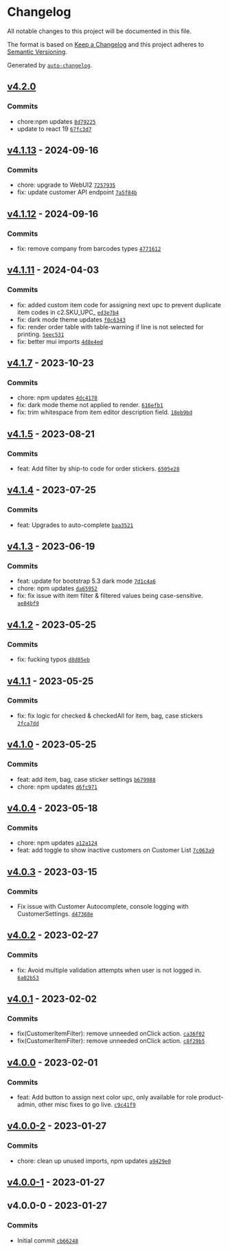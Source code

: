 # Changelog

All notable changes to this project will be documented in this file.

The format is based on [Keep a Changelog](https://keepachangelog.com/en/1.0.0/)
and this project adheres to [Semantic Versioning](https://semver.org/spec/v2.0.0.html).

Generated by [`auto-changelog`](https://github.com/CookPete/auto-changelog).

## [v4.2.0](https://github.com/ChumsInc/barcode-admin/compare/v4.1.13...v4.2.0)

### Commits

- chore:npm updates [`8d79225`](https://github.com/ChumsInc/barcode-admin/commit/8d7922572db52c9b3e6180d78609da75f225caf1)
- update to react 19 [`67fc3d7`](https://github.com/ChumsInc/barcode-admin/commit/67fc3d703a2c510203379bade392f453ce3c958b)

## [v4.1.13](https://github.com/ChumsInc/barcode-admin/compare/v4.1.12...v4.1.13) - 2024-09-16

### Commits

- chore: upgrade to  WebUI2 [`7257935`](https://github.com/ChumsInc/barcode-admin/commit/7257935e7618a1c5ed69c1d8c9c3fe19807b605f)
- fix: update customer API endpoint [`7a5f84b`](https://github.com/ChumsInc/barcode-admin/commit/7a5f84b49d0f4c415ec1bb0003989e16c568e770)

## [v4.1.12](https://github.com/ChumsInc/barcode-admin/compare/v4.1.11...v4.1.12) - 2024-09-16

### Commits

- fix: remove company from barcodes types [`4771612`](https://github.com/ChumsInc/barcode-admin/commit/47716129883558febf82e4203539e0fb60b4efa7)

## [v4.1.11](https://github.com/ChumsInc/barcode-admin/compare/v4.1.7...v4.1.11) - 2024-04-03

### Commits

- fix: added custom item code for assigning next upc to prevent duplicate item codes in c2.SKU_UPC_ [`ed3e7b4`](https://github.com/ChumsInc/barcode-admin/commit/ed3e7b47d0020a2f506070d89322156240f7e046)
- fix: dark mode theme updates [`f0c6343`](https://github.com/ChumsInc/barcode-admin/commit/f0c634374a7751f067cafc49b8446fe7c76ea2ea)
- fix: render order table with table-warning if line is not selected for printing. [`5eec531`](https://github.com/ChumsInc/barcode-admin/commit/5eec531380470cb9baf7fe1d5d4960711cdf957e)
- fix: better mui imports [`4d8e4ed`](https://github.com/ChumsInc/barcode-admin/commit/4d8e4ed9a2b9b4b7b81d5f086f6b6ba286ca5fb6)

## [v4.1.7](https://github.com/ChumsInc/barcode-admin/compare/v4.1.5...v4.1.7) - 2023-10-23

### Commits

- chore: npm updates [`4dc4178`](https://github.com/ChumsInc/barcode-admin/commit/4dc4178897690ef467410875a29c2646c8bcbde9)
- fix: dark mode theme not applied to render. [`616efb1`](https://github.com/ChumsInc/barcode-admin/commit/616efb11abdd9ee59fd837826492528e9c9e4f2b)
- fix: trim whitespace from item editor description field. [`18eb9bd`](https://github.com/ChumsInc/barcode-admin/commit/18eb9bd1f8fa6f8f2994b7420a94ac1945672259)

## [v4.1.5](https://github.com/ChumsInc/barcode-admin/compare/v4.1.4...v4.1.5) - 2023-08-21

### Commits

- feat: Add filter by ship-to code for order stickers. [`6505e28`](https://github.com/ChumsInc/barcode-admin/commit/6505e286cf0154d7fc32088ae67ed49e97a676d2)

## [v4.1.4](https://github.com/ChumsInc/barcode-admin/compare/v4.1.3...v4.1.4) - 2023-07-25

### Commits

- feat: Upgrades to auto-complete [`baa3521`](https://github.com/ChumsInc/barcode-admin/commit/baa3521a1bf87301f4515830948e238092b1ef15)

## [v4.1.3](https://github.com/ChumsInc/barcode-admin/compare/v4.1.2...v4.1.3) - 2023-06-19

### Commits

- feat: update for bootstrap 5.3 dark mode [`7d1c4a6`](https://github.com/ChumsInc/barcode-admin/commit/7d1c4a60cd59f9dcdd51a60ddfd8eba58ba5f444)
- chore: npm updates [`da65952`](https://github.com/ChumsInc/barcode-admin/commit/da659527c04fb786ed364064db6574c9785ddc63)
- fix: fix issue with item filter & filtered values being case-sensitive. [`ae84bf9`](https://github.com/ChumsInc/barcode-admin/commit/ae84bf90a4c2f763f8b4aed84eeb162d3f65df82)

## [v4.1.2](https://github.com/ChumsInc/barcode-admin/compare/v4.1.1...v4.1.2) - 2023-05-25

### Commits

- fix: fucking typos [`d8d85eb`](https://github.com/ChumsInc/barcode-admin/commit/d8d85ebf217c94e494bf97227a4b8b4990e415ae)

## [v4.1.1](https://github.com/ChumsInc/barcode-admin/compare/v4.1.0...v4.1.1) - 2023-05-25

### Commits

- fix: fix logic for checked & checkedAll for item, bag, case stickers [`2fca7dd`](https://github.com/ChumsInc/barcode-admin/commit/2fca7ddfc809c9f9a37894b75980703ef6475ffa)

## [v4.1.0](https://github.com/ChumsInc/barcode-admin/compare/v4.0.4...v4.1.0) - 2023-05-25

### Commits

- feat: add item, bag, case sticker settings [`b679988`](https://github.com/ChumsInc/barcode-admin/commit/b67998861a9e8a69efc91497413645a0f42db9d6)
- chore: npm updates [`d6fc971`](https://github.com/ChumsInc/barcode-admin/commit/d6fc97116fbff6af93987e1be7f6e29579f0c069)

## [v4.0.4](https://github.com/ChumsInc/barcode-admin/compare/v4.0.3...v4.0.4) - 2023-05-18

### Commits

- chore: npm updates [`a12a124`](https://github.com/ChumsInc/barcode-admin/commit/a12a1247b7508047da48eb08666aed67126db9fd)
- feat: add toggle to show inactive customers on Customer List [`7c063a9`](https://github.com/ChumsInc/barcode-admin/commit/7c063a9507f2ef0280adff15a858b35249085457)

## [v4.0.3](https://github.com/ChumsInc/barcode-admin/compare/v4.0.2...v4.0.3) - 2023-03-15

### Commits

- Fix issue with Customer Autocomplete, console logging with CustomerSettings. [`d47368e`](https://github.com/ChumsInc/barcode-admin/commit/d47368e49b950b4966b2de8227e1d78ca33fcafc)

## [v4.0.2](https://github.com/ChumsInc/barcode-admin/compare/v4.0.1...v4.0.2) - 2023-02-27

### Commits

- fix: Avoid multiple validation attempts when user is not logged in. [`6a02b53`](https://github.com/ChumsInc/barcode-admin/commit/6a02b5369274b99c5c54d8eb78722180f02e55f2)

## [v4.0.1](https://github.com/ChumsInc/barcode-admin/compare/v4.0.0...v4.0.1) - 2023-02-02

### Commits

- fix(CustomerItemFilter): remove unneeded onClick action. [`ca36f02`](https://github.com/ChumsInc/barcode-admin/commit/ca36f02787edfb6acd98eb76a96c0463809ff66d)
- fix(CustomerItemFilter): remove unneeded onClick action. [`c8f29b5`](https://github.com/ChumsInc/barcode-admin/commit/c8f29b5d04c1292ec0e17afb4ea4aab31d1295bc)

## [v4.0.0](https://github.com/ChumsInc/barcode-admin/compare/v4.0.0-2...v4.0.0) - 2023-02-01

### Commits

- feat: Add button to assign next color upc, only available for role product-admin, other misc fixes to go live. [`c9c41f9`](https://github.com/ChumsInc/barcode-admin/commit/c9c41f9c66dd73c5056ea25a2fa51053ba1c3032)

## [v4.0.0-2](https://github.com/ChumsInc/barcode-admin/compare/v4.0.0-1...v4.0.0-2) - 2023-01-27

### Commits

- chore: clean up unused imports, npm updates [`a9429e0`](https://github.com/ChumsInc/barcode-admin/commit/a9429e0dea694a681a76a313fa16242078a54a27)

## [v4.0.0-1](https://github.com/ChumsInc/barcode-admin/compare/v4.0.0-0...v4.0.0-1) - 2023-01-27

## v4.0.0-0 - 2023-01-27

### Commits

- Initial commit [`cb66248`](https://github.com/ChumsInc/barcode-admin/commit/cb66248dc75a5cb09fb810a20c2a8eae42ddd018)
